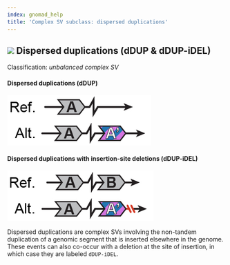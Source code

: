 ```yaml
---
index: gnomad_help  
title: 'Complex SV subclass: dispersed duplications'  
---
```


## ![](https://placehold.it/15/71E38C/000000?text=+) Dispersed duplications (dDUP & dDUP-iDEL)  

Classification: _unbalanced complex SV_

#### Dispersed duplications (dDUP)  

![Dispersed duplication (dDUP)](gnomAD_browser.SV_schematics_dDUP.jpg)  

#### Dispersed duplications with insertion-site deletions (dDUP-iDEL)

![Dispersed duplication with insertion-site deletion (dDUP-iDEL)](gnomAD_browser.SV_schematics_dDUP_iDEL.jpg) 

Dispersed duplications are complex SVs involving the non-tandem duplication of a genomic segment that is inserted elsewhere in the genome. These events can also co-occur with a deletion at the site of insertion, in which case they are labeled `dDUP-iDEL`.    


